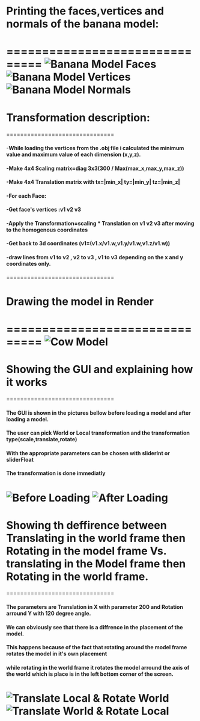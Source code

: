 # Printing the faces,vertices and normals of the banana model:
===============================
![Banana Model Faces](https://github.com/HaifaGraphicsCourses/computergraphics2021-f-r-i-e-n-d-s/blob/master/Images/PrintFaces.JPG)
![Banana Model Vertices](https://github.com/HaifaGraphicsCourses/computergraphics2021-f-r-i-e-n-d-s/blob/master/Images/PrintVertices.JPG)
![Banana Model Normals](https://github.com/HaifaGraphicsCourses/computergraphics2021-f-r-i-e-n-d-s/blob/master/Images/PrintNormals.JPG)
===============================

# Transformation description:
===============================
#### -While loading the vertices from the .obj file i calculated the minimum value and maximum value of each dimension (x,y,z).
#### -Make 4x4 Scaling matrix=diag 3x3(300 / Max(max_x,max_y,max_z)) 
#### -Make 4x4 Translation matrix with tx=|min_x| ty=|min_y| tz=|min_z| 
#### -For each Face:
#### -Get face's vertices :v1 v2 v3
#### -Apply the Transformation=scaling * Translation on v1 v2 v3 after moving to the homogenous coordinates
#### -Get back to 3d coordinates (v1=(v1.x/v1.w,v1.y/v1.w,v1.z/v1.w))
#### -draw lines from v1 to v2 , v2 to v3 , v1 to v3 depending on the x and y coordinates only.
===============================

# Drawing the model in Render
===============================
![Cow Model](https://github.com/HaifaGraphicsCourses/computergraphics2021-f-r-i-e-n-d-s/blob/master/Images/CowModel.JPG)
===============================

# Showing the GUI and explaining how it works
===============================
#### The GUI is shown in the pictures bellow before loading a model and after loading a model.
#### The user can pick World or Local transformation and the transformation type(scale,translate,rotate)
#### With the appropriate parameters can be chosen with sliderInt or sliderFloat
#### The transformation is done immediatly 
![Before Loading](https://github.com/HaifaGraphicsCourses/computergraphics2021-f-r-i-e-n-d-s/blob/master/Images/BeforeLoading.JPG)
![After Loading](https://github.com/HaifaGraphicsCourses/computergraphics2021-f-r-i-e-n-d-s/blob/master/Images/AfterLoading.JPG)
===============================

# Showing th deffirence between Translating in the world frame then Rotating in the model frame Vs. translating in the Model frame then Rotating in the world frame.
===============================
#### The parameters are Translation in X with parameter 200 and Rotation arround Y with 120 degree angle.
#### We can obviously see that there is a diffrence in the placement of the model.
#### This happens because of the fact that rotating around the model frame rotates the model in it's own placement 
#### while rotating in the world frame it rotates the model arround the axis of the world which is place is in the left bottom corner of the screen.
![Translate Local & Rotate World](https://github.com/HaifaGraphicsCourses/computergraphics2021-f-r-i-e-n-d-s/blob/master/Images/TranslateLocal_RotateWorld.JPG)
![Translate World & Rotate Local](https://github.com/HaifaGraphicsCourses/computergraphics2021-f-r-i-e-n-d-s/blob/master/Images/TranslateWorld_RotateLocal.JPG)
===============================
